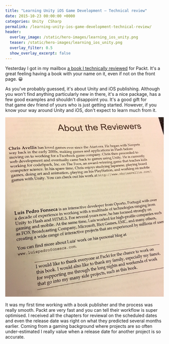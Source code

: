 ```yaml
---
title: "Learning Unity iOS Game Development — Technical review"
date: 2015-10-23 00:00:00 +0000
categories: Unity  CSharp
permalink: /learning-unity-ios-game-development-technical-review/
header:
  overlay_image: /static/hero-images/learning_ios_unity.png
  teaser: /static/hero-images/learning_ios_unity.png
  overlay_filter: 0.5
  show_overlay_excerpt: false
---
```

Yesterday I got in my mailbox <a href="https://www.packtpub.com/game-development/learning-unity-ios-game-development" target="_blank">a book I technically reviewed</a> for Packt. It's a great feeling having a book with your name on it, even if not on the front page. 😀

As you've probably guessed, it's about Unity and iOS publishing. Although you won't find anything particularly new in there, it's a nice package, has a few good examples and shouldn't disappoint you. It's a good gift for that game dev friend of yours who is just getting started. However, if you know your way around Unity and iOS, don't expect to learn much from it.

![](/static/images/learning-unity-ios-game-development-technical-review/learning_unity_ios_reviewers.png)

It was my first time working with a book publisher and the process was really smooth. Packt are very fast and you can tell their workflow is super optimised. I received all the chapters for reviewal on the scheduled dates and even the release date was right on what they predicted several months earlier. Coming from a gaming background where projects are so often under-estimated I really value when a release date for another project is so accurate.